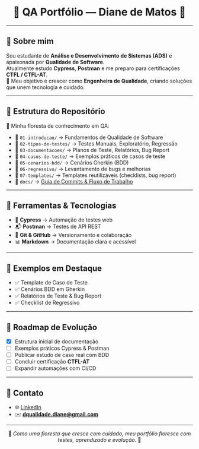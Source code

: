 <div align="center">

# 🌿 QA Portfólio — Diane de Matos 🌸  

</div>

---

## 🌱 Sobre mim
Sou estudante de **Análise e Desenvolvimento de Sistemas (ADS)** e apaixonada por **Qualidade de Software**.  
Atualmente estudo **Cypress**, **Postman** e me preparo para certificações **CTFL / CTFL-AT**.  
🎯 Meu objetivo é crescer como **Engenheira de Qualidade**, criando soluções que unem tecnologia e cuidado.  

---

## 🌳 Estrutura do Repositório

📂 Minha floresta de conhecimento em QA:  

- 🍃 `01-introducao/` → Fundamentos de Qualidade de Software  
- 🌸 `02-tipos-de-testes/` → Testes Manuais, Exploratório, Regressão  
- 🐞 `03-documentacoes/` → Planos de Teste, Relatórios, Bug Report  
- 🌼 `04-casos-de-teste/` → Exemplos práticos de casos de teste  
- 🌿 `05-cenarios-bdd/` → Cenários Gherkin (BDD)  
- 🍂 `06-regressivo/` → Levantamento de bugs e melhorias  
- 🌻 `07-templates/` → Templates reutilizáveis (checklists, bug report)  
- 📘 `docs/` → [Guia de Commits & Fluxo de Trabalho](docs/guia-de-commits-e-fluxo.md)  

---

## 🌲 Ferramentas & Tecnologias
- 🧪 **Cypress** → Automação de testes web  
- 📬 **Postman** → Testes de API REST  
- 🐙 **Git & GitHub** → Versionamento e colaboração  
- 📊 **Markdown** → Documentação clara e acessível  

---

## 🌺 Exemplos em Destaque
- ✅ Template de Caso de Teste  
- ✅ Cenários BDD em Gherkin  
- ✅ Relatórios de Teste & Bug Report  
- ✅ Checklist de Regressivo  

---

## 🌵 Roadmap de Evolução
- [x] Estrutura inicial de documentação  
- [ ] Exemplos práticos Cypress & Postman  
- [ ] Publicar estudo de caso real com BDD  
- [ ] Concluir certificação **CTFL-AT**  
- [ ] Expandir automações com CI/CD  

---

## 🌼 Contato
- 🌐 [LinkedIn](https://www.linkedin.com/in/dianedematos)  
- ✉️ **dqualidade.diane@gmail.com**

---

<div align="center">

🌳 *Como uma floresta que cresce com cuidado, meu portfólio floresce com testes, aprendizado e evolução.* 🌸  

</div>
